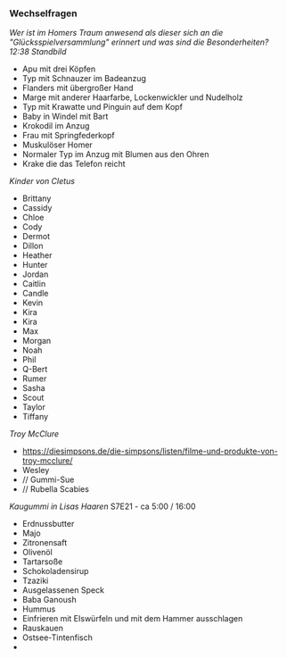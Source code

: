 ### Wechselfragen

*Wer ist im Homers Traum anwesend als dieser sich an die "Glücksspielversammlung" erinnert und was sind die Besonderheiten? 12:38 Standbild*

- Apu mit drei Köpfen
- Typ mit Schnauzer im Badeanzug
- Flanders mit übergroßer Hand
- Marge mit anderer Haarfarbe, Lockenwickler und Nudelholz
- Typ mit Krawatte und Pinguin auf dem Kopf
- Baby in Windel mit Bart
- Krokodil im Anzug
- Frau mit Springfederkopf
- Muskulöser Homer
- Normaler Typ im Anzug mit Blumen aus den Ohren
- Krake die das Telefon reicht 

*Kinder von Cletus*
- Brittany
- Cassidy
- Chloe
- Cody
- Dermot
- Dillon
- Heather
- Hunter
- Jordan
- Caitlin
- Candle
- Kevin
- Kira
- Kira
- Max
- Morgan
- Noah
- Phil
- Q-Bert
- Rumer
- Sasha
- Scout
- Taylor
- Tiffany

*Troy McClure*
- https://diesimpsons.de/die-simpsons/listen/filme-und-produkte-von-troy-mcclure/
- Wesley
- // Gummi-Sue
- // Rubella Scabies

*Kaugummi in Lisas Haaren* S7E21 - ca 5:00 / 16:00
- Erdnussbutter
- Majo
- Zitronensaft
- Olivenöl
- Tartarsoße
- Schokoladensirup
- Tzaziki
- Ausgelassenen Speck
- Baba Ganoush
- Hummus
- Einfrieren mit EIswürfeln und mit dem Hammer ausschlagen
- Rauskauen
- Ostsee-Tintenfisch
- 
